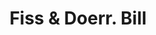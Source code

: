 ---
doi: 10.7916/D8W96N9C
date_other: '1890'
date_other_textual: 1890-1899
form: printed ephemera
genre:
- Invoices
name:
- Fiss & Doerr
object_in_context_url: https://biggert.cul.columbia.edu/items/view/ave_biggert_00995
subject_hierarchical_geographic:
- New York, New York, United States
subject_name:
- Fiss & Doerr
title: Fiss & Doerr. Bill
sort_title: Fiss & Doerr. Bill
call_number: ave_biggert_00995
coordinates:
- 40.71277777777778,-74.00583333333333
pid: ave_biggert_00995
identifiers: ave_biggert_00995
canvas_id: ldpd:396263
permalink: "/items/ave_biggert_00995/"
layout: iiif-image-page
---